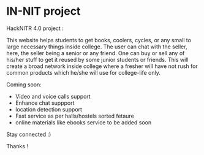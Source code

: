 # IN-NIT project
<p>HackNITR 4.0 project :</p>

This website helps students to get books, coolers, cycles, or any small to large necessary things inside college. The user can chat with the seller, here, the seller being a senior or any friend. 
One can buy or sell any of his/her stuff to get it reused by some junior students or friends. 
This will create a broad network inside college where a fresher will have not rush for common products which he/she will use for college-life only. 


Coming soon:

- Video and voice calls support
- Enhance chat suppport
- location detection support 
- Fast service as per halls/hostels sorted fetaure
- online materials like ebooks service to be added soon




Stay connected :)


Thanks !

